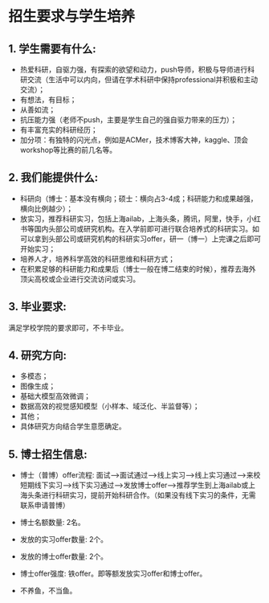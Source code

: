 # 招生要求与学生培养

## 1. 学生需要有什么:

- 热爱科研，自驱力强，有探索的欲望和动力，push导师，积极与导师进行科研交流（生活中可以内向，但请在学术科研中保持professional并积极和主动交流）；
- 有想法，有目标；
- 从善如流；
- 抗压能力强（老师不push，主要是学生自己的强自驱力带来的压力）；
- 有丰富充实的科研经历；
- 加分项：有独特的闪光点，例如是ACMer，技术博客大神，kaggle、顶会workshop等比赛的前几名等。
 
## 2. 我们能提供什么:

- 科研向（博士：基本没有横向；硕士：横向占3-4成；科研能力和成果越强，横向比例越少）；
- 放实习，推荐科研实习，包括上海ailab，上海头条，腾讯，阿里，快手，小红书等国内头部公司或研究机构。在入学前即可进行联合培养式的科研实习。如可以拿到头部公司或研究机构的科研实习offer，研一（博一）上完课之后即可开始实习；
- 培养人才，培养科学高效的科研思维和科研方式；
- 在积累足够的科研能力和成果后（博士一般在博二结束的时候），推荐去海外顶尖高校或企业进行交流访问或实习。

## 3. 毕业要求:

满足学校学院的要求即可，不卡毕业。

## 4. 研究方向:

- 多模态；
- 图像生成；
- 基础大模型高效微调；
- 数据高效的视觉感知模型（小样本、域泛化、半监督等）；
- 其他；
- 具体研究方向结合学生意愿确定。

## 5. 博士招生信息:

- 博士（普博）offer流程: 面试-->面试通过-->线上实习-->线上实习通过-->来校短期线下实习-->线下实习通过-->发放博士offer-->推荐学生到上海ailab或上海头条进行科研实习，提前开始科研合作。（如果没有线下实习的条件，无需联系申请普博）
 
- 博士名额数量: 2名。
 
- 发放的实习offer数量: 2个。
 
- 发放的博士offer数量: 2个。
 
- 博士offer强度: 铁offer。即等额发放实习offer和博士offer。
 
- 不养鱼，不当鱼。
